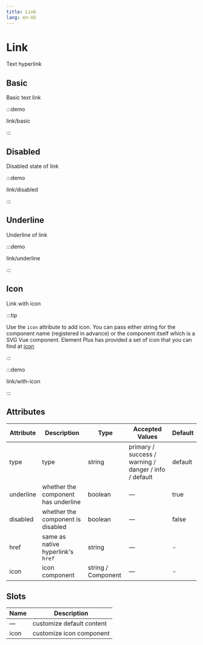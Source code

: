```yaml
---
title: Link
lang: en-US
---
```


# Link

Text hyperlink

## Basic

Basic text link

:::demo

link/basic

:::

## Disabled

Disabled state of link

:::demo

link/disabled

:::

## Underline

Underline of link

:::demo

link/underline

:::

## Icon

Link with icon

:::tip

Use the `icon` attribute to add icon. You can pass either string for the component name (registered in advance) or the component itself which is a SVG Vue component. Element Plus has provided a set of icon that you can find at [icon](/en-US/component/icon)

:::

:::demo

link/with-icon

:::

## Attributes

| Attribute | Description                         | Type               | Accepted Values                                       | Default |
| --------- | ----------------------------------- | ------------------ | ----------------------------------------------------- | ------- |
| type      | type                                | string             | primary / success / warning / danger / info / default | default |
| underline | whether the component has underline | boolean            | —                                                     | true    |
| disabled  | whether the component is disabled   | boolean            | —                                                     | false   |
| href      | same as native hyperlink's `href`   | string             | —                                                     | -       |
| icon      | icon component                      | string / Component | —                                                     | -       |

## Slots

| Name | Description               |
| ---- | ------------------------- |
| —    | customize default content |
| icon | customize icon component  |
